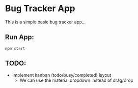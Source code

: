 # Bug Tracker App

This is a simple basic bug tracker app...

## Run App:

`npm start`

## TODO:

-   Implement kanban (todo/busy/completed) layout
    -   We can use the material dropdown instead of drag/drop
